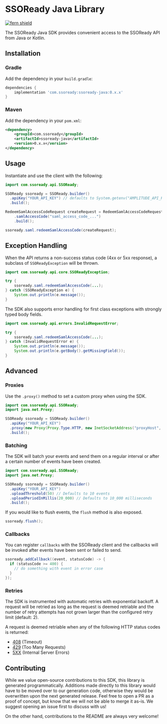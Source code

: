 # SSOReady Java Library
[![fern shield](https://img.shields.io/badge/%F0%9F%8C%BF-SDK%20generated%20by%20Fern-brightgreen)](https://github.com/fern-api/fern)

The SSOReady Java SDK provides convenient access to the SSOReady API from Java or Kotlin.

## Installation

### Gradle

Add the dependency in your `build.gradle`:

```groovy
dependencies {
    implementation 'com.ssoready:ssoready-java:0.x.x'
}
```

### Maven

Add the dependency in your `pom.xml`:

```xml
<dependency>
    <groupId>com.ssoready</groupId>
    <artifactId>ssoready-java</artifactId>
    <version>0.x.x</version>
</dependency>
```

## Usage

Instantiate and use the client with the following:

```java
import com.ssoready.api.SSOReady;

SSOReady ssoready = SSOReady.builder()
  .apiKey("YOUR_API_KEY") // defaults to System.getenv("AMPLITUDE_API_KEY")
  .build();

RedeemSamlAccessCodeRequest createRequest = RedeemSamlAccessCodeRequest.builder()
    .samlAccessCode("saml_access_code_...")
    .build();

ssoready.saml.redeemSamlAccessCode(createRequest);
```

## Exception Handling

When the API returns a non-success status code (4xx or 5xx response), a subclass of `SSOReadyException`
will be thrown.

```java
import com.ssoready.api.core.SSOReadyException;

try {
    ssoready.saml.redeemSamlAccessCode(...);
} catch (SSOReadyException e) {
    System.out.println(e.message());
}
```

The SDK also supports error handling for first class exceptions with strongly typed body fields. 

```java
import com.ssoready.api.errors.InvalidRequestError;

try {
    ssoready.saml.redeemSamlAccessCode(...);
} catch (InvalidRequestError e) {
    System.out.println(e.message());
    System.out.println(e.getBody().getMissingField());
}
```

## Advanced

### Proxies

Use the `.proxy()` method to set a custom proxy when using the SDK. 

```java
import com.ssoready.api.SSOReady;
import java.net.Proxy;

SSOReady ssoready = SSOReady.builder()
  .apiKey("YOUR_API_KEY") 
  .proxy(new Proxy(Proxy.Type.HTTP, new InetSocketAddress("proxyHost", proxyPort)))        
  .build();
```

### Batching

The SDK will batch your events and send them on a regular interval or after a certain 
number of events have been created. 

```java
import com.ssoready.api.SSOReady;
import java.net.Proxy;

SSOReady ssoready = SSOReady.builder()
  .apiKey("YOUR_API_KEY")
  .uploadThreshold(50) // Defaults to 10 events
  .uploadPeriodInMillis(20_000) // Defaults to 10_000 milliseconds        
  .build();
```

If you would like to flush events, the `flush` method is also exposed. 

```java
ssoready.flush();
```

### Callbacks

You can register `callbacks` with the SSOReady client and the callbacks will be invoked
after events have been sent or failed to send. 

```java
ssoready.addCallback((event, statusCode) -> {
  if (statusCode >= 400) {
    // do something with event in error case    
  }    
});
```

### Retries

The SDK is instrumented with automatic retries with exponential backoff. A request will be retried as long
as the request is deemed retriable and the number of retry attempts has not grown larger than the configured
retry limit (default: 2).

A request is deemed retriable when any of the following HTTP status codes is returned:

- [408](https://developer.mozilla.org/en-US/docs/Web/HTTP/Status/408) (Timeout)
- [429](https://developer.mozilla.org/en-US/docs/Web/HTTP/Status/429) (Too Many Requests)
- [5XX](https://developer.mozilla.org/en-US/docs/Web/HTTP/Status/500) (Internal Server Errors)

## Contributing

While we value open-source contributions to this SDK, this library is generated programmatically.
Additions made directly to this library would have to be moved over to our generation code,
otherwise they would be overwritten upon the next generated release. Feel free to open a PR as
a proof of concept, but know that we will not be able to merge it as-is. We suggest opening
an issue first to discuss with us!

On the other hand, contributions to the README are always very welcome!
